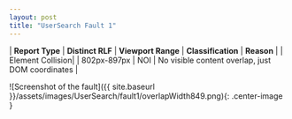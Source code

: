 ```yaml
---
layout: post
title: "UserSearch Fault 1"
---
```

| **Report Type** | **Distinct RLF** | **Viewport Range** | **Classification** | **Reason** |
| Element Collision|  | 802px-897px | NOI | No visible content overlap, just DOM coordinates | 

![Screenshot of the fault]({{ site.baseurl }}/assets/images/UserSearch/fault1/overlapWidth849.png){: .center-image }